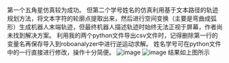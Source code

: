 第一个五角星仿真较为成功。
但第二个学号姓名的仿真利用基于文本路径的轨迹规划方法，将文本字符的轮廓点提取出来，然后进行空间变换（主要是弯曲成弧形）生成机器人末端轨迹，但最终机器人描述轨迹时始终无法正视于屏幕，作者尚未找到解决方案。
利用我的两个python文件导出csv文件时，记得删除第一行的变量名再保存导入到roboanalyzer中进行逆运动求解。
姓名学号可在python文件中的一行直接进行修改，操作十分简便。
![image](https://github.com/user-attachments/assets/19948ae1-9f90-4677-a0d1-a6ea060e9e8c)
![image](https://github.com/user-attachments/assets/b7dfb9d6-11c2-42ee-ac54-6d9ca8ce280b)
结果如上图所示
